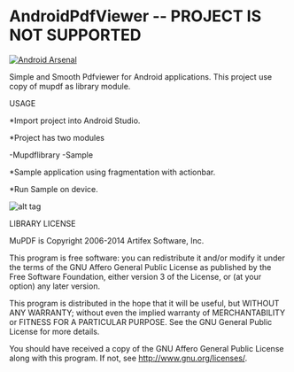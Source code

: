 AndroidPdfViewer  -- PROJECT IS NOT SUPPORTED
===============
[![Android Arsenal](https://img.shields.io/badge/Android%20Arsenal-AndroidPdfViewer-brightgreen.svg?style=flat)](https://android-arsenal.com/details/3/1124)


Simple and Smooth Pdfviewer for Android applications.
This project use copy of mupdf as library module.


USAGE

*Import project into Android Studio.

*Project has two modules

  -Mupdflibrary
  -Sample

*Sample application using fragmentation with actionbar.  

*Run Sample on device.

![alt tag](http://www.stdroid.com/img/screenshot.png)

LIBRARY LICENSE

MuPDF is Copyright 2006-2014 Artifex Software, Inc.

This program is free software: you can redistribute it and/or modify it under
the terms of the GNU Affero General Public License as published by the Free
Software Foundation, either version 3 of the License, or (at your option) any
later version.

This program is distributed in the hope that it will be useful, but WITHOUT ANY
WARRANTY; without even the implied warranty of MERCHANTABILITY or FITNESS FOR A
PARTICULAR PURPOSE. See the GNU General Public License for more details.

You should have received a copy of the GNU Affero General Public License along
with this program. If not, see <http://www.gnu.org/licenses/>.
